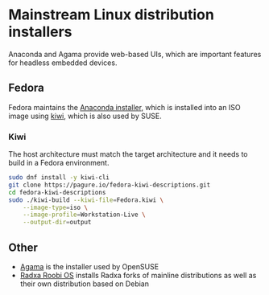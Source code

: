 # Mainstream Linux distribution installers

Anaconda and Agama provide web-based UIs, which are important features for
headless embedded devices.

## Fedora

Fedora maintains the [Anaconda
installer](https://docs.fedoraproject.org/en-US/quick-docs/anaconda-introduction/),
which is installed into an ISO image using
[kiwi](https://github.com/OSInside/kiwi), which is also used by SUSE.

### Kiwi

The host architecture must match the target architecture and it needs to build
in a Fedora environment.

```bash
sudo dnf install -y kiwi-cli
git clone https://pagure.io/fedora-kiwi-descriptions.git
cd fedora-kiwi-descriptions
sudo ./kiwi-build --kiwi-file=Fedora.kiwi \
    --image-type=iso \
    --image-profile=Workstation-Live \
    --output-dir=output
```

## Other

- [Agama](https://agama-project.github.io/about) is the installer used by
  OpenSUSE
- [Radxa Roobi OS](https://docs.radxa.com/en/roobi) installs Radxa forks of
  mainline distributions as well as their own distribution based on Debian
